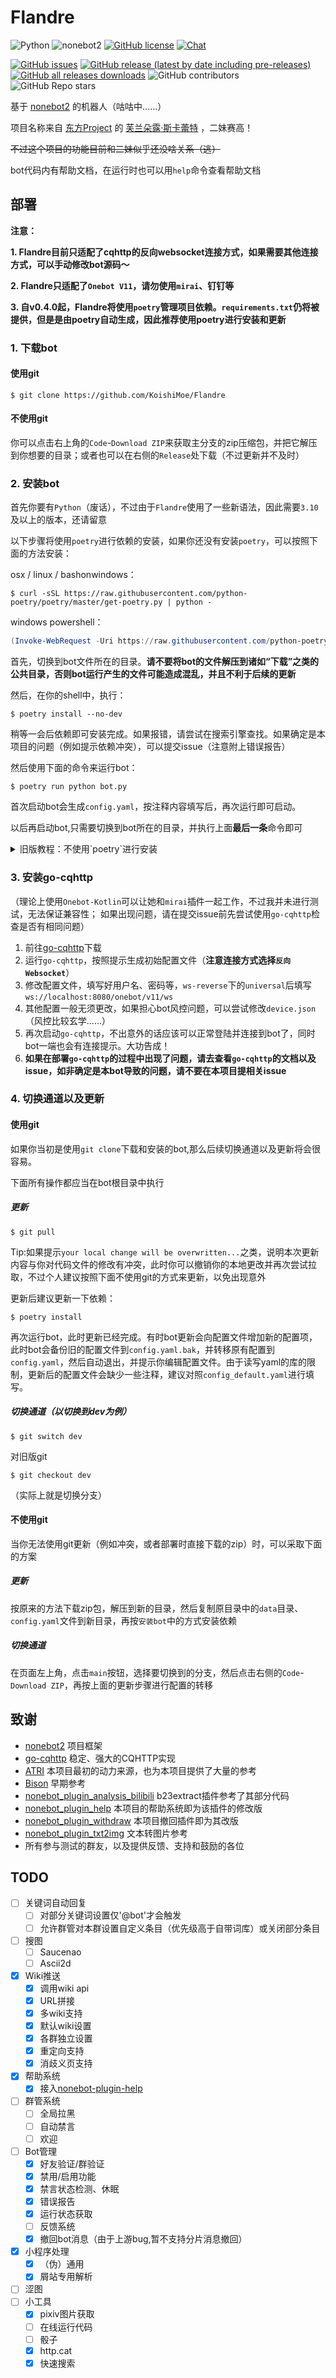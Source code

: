 # Flandre

![Python](https://img.shields.io/badge/python-3.10%2B-lightgrey)
![nonebot2](https://img.shields.io/badge/nonebot2-2.0.0b2-yellowgreen)
[![GitHub license](https://img.shields.io/github/license/KoishiMoe/Flandre)](https://github.com/KoishiMoe/Flandre/blob/main/LICENSE)
[![Chat](https://img.shields.io/badge/Chat-724678572-green)](https://jq.qq.com/?_wv=1027&k=z75kmJl7)

[![GitHub issues](https://img.shields.io/github/issues/KoishiMoe/FLandre)](https://github.com/KoishiMoe/Flandre/issues)
[![GitHub release (latest by date including pre-releases)](https://img.shields.io/github/v/release/KoishiMoe/Flandre?include_prereleases)](https://github.com/KoishiMoe/Flandre/releases)
[![GitHub all releases downloads](https://img.shields.io/github/downloads/KoishiMoe/Flandre/total)](https://github.com/KoishiMoe/Flandre/releases)
![GitHub contributors](https://img.shields.io/github/contributors/KoishiMoe/Flandre)
![GitHub Repo stars](https://img.shields.io/github/stars/KoishiMoe/Flandre?style=social)


基于 [nonebot2](https://github.com/nonebot/nonebot2) 的机器人（咕咕中……）

项目名称来自 [东方Project](https://zh.moegirl.org.cn/zh-cn/%E4%B8%9C%E6%96%B9Project) 的 [芙兰朵露·斯卡蕾特](https://zh.moegirl.org.cn/%E8%8A%99%E5%85%B0%E6%9C%B5%E9%9C%B2%C2%B7%E6%96%AF%E5%8D%A1%E8%95%BE%E7%89%B9) ，二妹赛高！

~~不过这个项目的功能目前和二妹似乎还没啥关系（逃）~~

bot代码内有帮助文档，在运行时也可以用`help`命令查看帮助文档

## 部署

**注意：**

**1. Flandre目前只适配了cqhttp的反向websocket连接方式，如果需要其他连接方式，可以手动修改bot源码～**

**2. Flandre只适配了`Onebot V11`，请勿使用`mirai`、钉钉等**

**3. 自v0.4.0起，Flandre将使用`poetry`管理项目依赖。`requirements.txt`仍将被提供，但是是由poetry自动生成，因此推荐使用poetry进行安装和更新**


### 1. 下载bot
#### 使用git
```console
$ git clone https://github.com/KoishiMoe/Flandre 
```
#### 不使用git
你可以点击右上角的`Code`-`Download ZIP`来获取主分支的zip压缩包，并把它解压到你想要的目录；或者也可以在右侧的`Release`处下载（不过更新并不及时）

### 2. 安装bot
首先你要有`Python`（废话），不过由于`Flandre`使用了一些新语法，因此需要`3.10`及以上的版本，还请留意

以下步骤将使用`poetry`进行依赖的安装，如果你还没有安装`poetry`，可以按照下面的方法安装：

osx / linux / bashonwindows：
```console
$ curl -sSL https://raw.githubusercontent.com/python-poetry/poetry/master/get-poetry.py | python -
```
windows powershell：
```powershell
(Invoke-WebRequest -Uri https://raw.githubusercontent.com/python-poetry/poetry/master/get-poetry.py -UseBasicParsing).Content | python -
```

首先，切换到bot文件所在的目录。**请不要将bot的文件解压到诸如“下载”之类的公共目录，否则bot运行产生的文件可能造成混乱，并且不利于后续的更新**

然后，在你的shell中，执行：
```console
$ poetry install --no-dev
```

稍等一会后依赖即可安装完成。如果报错，请尝试在搜索引擎查找。如果确定是本项目的问题（例如提示依赖冲突），可以提交issue（注意附上错误报告）

然后使用下面的命令来运行bot：
```console
$ poetry run python bot.py
```

首次启动bot会生成`config.yaml`，按注释内容填写后，再次运行即可启动。

以后再启动bot,只需要切换到bot所在的目录，并执行上面**最后一条**命令即可

<details>
  <summary>旧版教程：不使用`poetry`进行安装</summary>

  如果你不愿意使用poetry,也可以直接使用pip进行安装。不过下面的内容可能不会再更新，还请留意。
  
  为了降低维护成本以及减少冲突，我们推荐使用python的虚拟环境来运行
  
  先创建一个虚拟环境，在bot根目录下执行：
  ```console
  $ python -m venv venv
  ```
  然后进入虚拟环境：
  ```console
  $ source venv/bin/activate
  ```
  
  此时你的shell可能会有相应的显示，不过没有也没关系
  
  如果你的电脑上有多个python版本，此时建议检查一下python版本
  ```console
  $ python --version
  ```
  
  如果输出`Python 3.10.x`或更高版本就可以，否则你需要重新使用对应版本来创建虚拟环境
  
  然后再安装依赖：
  ```console
  $ pip install -r requirements.txt
  ```
  
  在中国大陆，由于某些原因可能无法正常下载，此时可以使用国内镜像来安装：
  
  ```console
  $ pip install -i https://pypi.tuna.tsinghua.edu.cn/simple -r requirements.txt
  ```
  
  安装完成后，直接在当前目录执行：
  ```console
  $ python ./bot.py
  ```

首次启动以及更新后会生成一个配置文件`config.yaml`，按内部的注释填写相应值即可

以后启动时，如果没有新的依赖的话，就只需要进入虚拟环境后执行上述命令即可。如果报错导入失败，则可能需要重新安装/更新依赖

</details>

### 3. 安装go-cqhttp

（理论上使用`Onebot-Kotlin`可以让她和`mirai`插件一起工作，不过我并未进行测试，无法保证兼容性；
如果出现问题，请在提交issue前先尝试使用`go-cqhttp`检查是否有相同问题）

1. 前往[go-cqhttp](https://github.com/Mrs4s/go-cqhttp)下载
2. 运行`go-cqhttp`，按照提示生成初始配置文件（**注意连接方式选择`反向Websocket`**）
3. 修改配置文件，填写好用户名、密码等，`ws-reverse`下的`universal`后填写 `ws://localhost:8080/onebot/v11/ws`
4. 其他配置一般无须更改，如果担心bot风控问题，可以尝试修改`device.json`（风控比较玄学……）
5. 再次启动`go-cqhttp`，不出意外的话应该可以正常登陆并连接到bot了，同时bot一端也会有连接提示。大功告成！
6. **如果在部署`go-cqhttp`的过程中出现了问题，请去查看`go-cqhttp`的文档以及issue，如非确定是本bot导致的问题，请不要在本项目提相关issue**

### 4. 切换通道以及更新

#### 使用git
如果你当初是使用`git clone`下载和安装的bot,那么后续切换通道以及更新将会很容易。

下面所有操作都应当在bot根目录中执行

##### 更新
```console
$ git pull
```
Tip:如果提示`your local change will be overwritten...`之类，说明本次更新内容与你对代码文件的修改有冲突，此时你可以撤销你的本地更改并再次尝试拉取，不过个人建议按照下面不使用git的方式来更新，以免出现意外

更新后建议更新一下依赖：
```console
$ poetry install
```

再次运行bot，此时更新已经完成。有时bot更新会向配置文件增加新的配置项，此时bot会备份旧的配置文件到`config.yaml.bak`，并转移原有配置到`config.yaml`，然后自动退出，并提示你编辑配置文件。由于读写yaml的库的限制，更新后的配置文件会缺少一些注释，建议对照`config_default.yaml`进行填写。

##### 切换通道（以切换到dev为例）
```console
$ git switch dev
```
对旧版git
```console
$ git checkout dev
```
（实际上就是切换分支）

#### 不使用git
当你无法使用git更新（例如冲突，或者部署时直接下载的zip）时，可以采取下面的方案

##### 更新
按原来的方法下载zip包，解压到新的目录，然后复制原目录中的`data`目录、`config.yaml`文件到新目录，再按`安装bot`中的方式安装依赖

##### 切换通道
在页面左上角，点击`main`按钮，选择要切换到的分支，然后点击右侧的`Code`-`Download ZIP`，再按上面的更新步骤进行配置的转移

## 致谢
* [nonebot2](https://github.com/nonebot/nonebot2) 项目框架
* [go-cqhttp](https://github.com/Mrs4s/go-cqhttp) 稳定、强大的CQHTTP实现
* [ATRI](https://github.com/Kyomotoi/ATRI) 本项目最初的动力来源，也为本项目提供了大量的参考
* [Bison](https://github.com/felinae98/nonebot-bison) 早期参考
* [nonebot_plugin_analysis_bilibili](https://github.com/mengshouer/nonebot_plugin_analysis_bilibili) b23extract插件参考了其部分代码
* [nonebot_plugin_help](https://github.com/XZhouQD/nonebot-plugin-help) 本项目的帮助系统即为该插件的修改版
* [nonebot_plugin_withdraw](https://github.com/MeetWq/nonebot-plugin-withdraw) 本项目撤回插件即为其改版
* [nonebot_plugin_txt2img](https://github.com/mobyw/nonebot-plugin-txt2img) 文本转图片参考
* 所有参与测试的群友，以及提供反馈、支持和鼓励的各位

## TODO
- [ ] 关键词自动回复
  - [ ] 对部分关键词设置仅'@bot'才会触发
  - [ ] 允许群管对本群设置自定义条目（优先级高于自带词库）或关闭部分条目
- [ ] 搜图
  - [ ] Saucenao
  - [ ] Ascii2d
- [x] Wiki推送
  - [x] 调用wiki api
  - [x] URL拼接
  - [x] 多wiki支持
  - [x] 默认wiki设置
  - [x] 各群独立设置
  - [x] 重定向支持
  - [x] 消歧义页支持
- [x] 帮助系统
  - [x] 接入[nonebot-plugin-help](https://github.com/XZhouQD/nonebot-plugin-help)
- [ ] 群管系统
  - [ ] 全局拉黑
  - [ ] 自动禁言
  - [ ] 欢迎
- [ ] Bot管理
  - [x] 好友验证/群验证
  - [x] 禁用/启用功能
  - [x] 禁言状态检测、休眠
  - [x] 错误报告
  - [x] 运行状态获取
  - [ ] 反馈系统
  - [x] 撤回bot消息（由于上游bug,暂不支持分片消息撤回）
- [x] 小程序处理
  - [x] （伪）通用
  - [x] 屑站专用解析
- [ ] 涩图
- [ ] 小工具
  - [x] pixiv图片获取
  - [ ] 在线运行代码
  - [ ] 骰子
  - [x] http.cat
  - [x] 快速搜索
